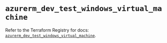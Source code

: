 # `azurerm_dev_test_windows_virtual_machine`

Refer to the Terraform Registry for docs: [`azurerm_dev_test_windows_virtual_machine`](https://registry.terraform.io/providers/hashicorp/azurerm/4.26.0/docs/resources/dev_test_windows_virtual_machine).
